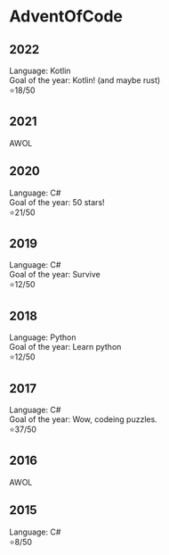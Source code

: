 # AdventOfCode

## 2022
Language: Kotlin  
Goal of the year: Kotlin! (and maybe rust)  
⭐18/50

## 2021
AWOL

## 2020
Language: C#  
Goal of the year: 50 stars!  
⭐21/50

## 2019 
Language: C#  
Goal of the year: Survive  
⭐12/50

## 2018
Language: Python  
Goal of the year: Learn python  
⭐12/50

## 2017
Language: C#  
Goal of the year: Wow, codeing puzzles.  
⭐37/50

## 2016
AWOL

## 2015
Language: C#  
⭐8/50